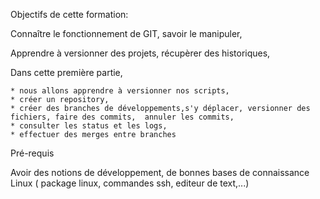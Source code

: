 
Objectifs de cette formation:

Connaître le fonctionnement de GIT, savoir le manipuler,

Apprendre à versionner des projets, récupèrer des historiques,

Dans cette première partie, 

    * nous allons apprendre à versionner nos scripts,
    * créer un repository,
    * créer des branches de développements,s'y déplacer, versionner des fichiers, faire des commits,  annuler les commits,
    * consulter les status et les logs,
    * effectuer des merges entre branches
    


Pré-requis

Avoir des notions de développement, de bonnes bases de connaissance Linux ( package linux, commandes ssh, editeur de text,...)

